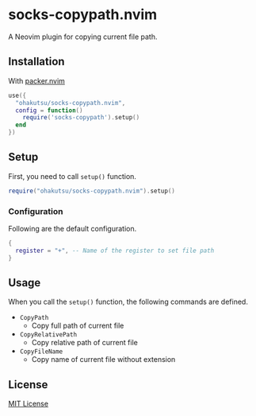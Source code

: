 # socks-copypath.nvim

A Neovim plugin for copying current file path.

## Installation

With [packer.nvim](https://github.com/wbthomason/packer.nvim)

```lua
use({
  "ohakutsu/socks-copypath.nvim",
  config = function()
    require('socks-copypath').setup()
  end
})
```

## Setup

First, you need to call `setup()` function.

```lua
require("ohakutsu/socks-copypath.nvim").setup()
```

### Configuration

Following are the default configuration.

```lua
{
  register = "+", -- Name of the register to set file path
}
```

## Usage

When you call the `setup()` function, the following commands are defined.

- `CopyPath`
  - Copy full path of current file
- `CopyRelativePath`
  - Copy relative path of current file
- `CopyFileName`
  - Copy name of current file without extension

## License

[MIT License](/LICENSE)
